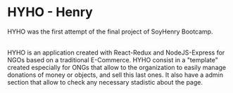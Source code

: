 # HYHO - Henry <!--Name-->

HYHO was the first attempt of the final project of SoyHenry Bootcamp.

<br>
HYHO is an application created with React-Redux and NodeJS-Express for NGOs based on a traditional E-Commerce.
HYHO consist in a "template" created especially for ONGs that allow to the organization to easily manage donations of money or objects, and sell this last ones. It also have a admin section that allow to check any necessary stadistic about the page.
